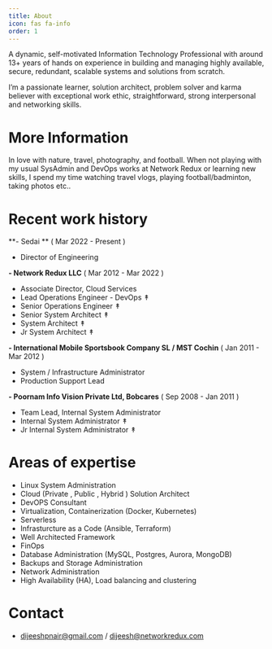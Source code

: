 ```yaml
---
title: About
icon: fas fa-info
order: 1
---
```



A dynamic, self-motivated Information Technology Professional with around 13+ years of hands on experience in building and managing highly available, secure, redundant, scalable systems and solutions from scratch.

I’m a passionate learner, solution architect, problem solver and karma believer with exceptional work ethic, straightforward, strong interpersonal and networking skills.


# More Information
In love with nature, travel, photography, and football. When not playing with my usual SysAdmin and DevOps works at Network Redux or learning new skills, I spend my time watching travel vlogs, playing football/badminton, taking photos etc..


# Recent work history

**- Sedai **  ( Mar 2022 - Present )

  - Director of Engineering

**- Network Redux LLC**  ( Mar 2012 - Mar 2022 )

  - Associate Director, Cloud Services
  - Lead Operations Engineer - DevOps ↟
  - Senior Operations Engineer ↟
  - Senior System Architect ↟
  - System Architect ↟
  - Jr System Architect ↟

**- International Mobile Sportsbook Company SL / MST Cochin** ( Jan 2011 - Mar 2012 )

  - System / Infrastructure Administrator
  - Production Support Lead

**- Poornam Info Vision Private Ltd, Bobcares** ( Sep 2008 - Jan 2011 )

  - Team Lead, Internal System Administrator
  - Internal System Administrator ↟
  - Jr Internal System Administrator ↟



# Areas of expertise

- Linux System Administration
- Cloud (Private , Public , Hybrid ) Solution Architect
- DevOPS Consultant
- Virtualization, Containerization (Docker, Kubernetes)
- Serverless
- Infrasturcture as a Code (Ansible, Terraform)
- Well Architected Framework
- FinOps
- Database Administration (MySQL, Postgres, Aurora, MongoDB)
- Backups and Storage Administration
- Network Administration
- High Availability (HA), Load balancing and clustering


# Contact

- dijeeshpnair@gmail.com / dijeesh@networkredux.com